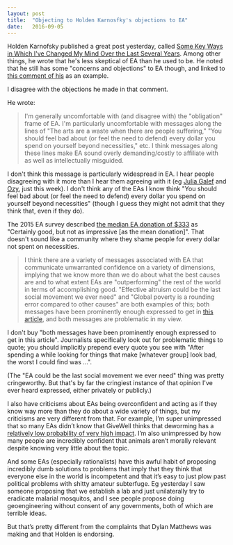 ```yaml
---
layout: post
title:  "Objecting to Holden Karnosfky's objections to EA"
date:   2016-09-05
---
```


Holden Karnofsky published a great post yesterday, called [Some Key Ways in Which I've Changed My Mind Over the Last Several Years](https://docs.google.com/document/d/1hKZNRSLm7zubKZmfA7vsXvkIofprQLGUoW43CYXPRrk/edit). Among other things, he wrote that he's less skeptical of EA than he used to be. He noted that he still has some "concerns and objections" to EA though, and linked to [this comment of his](http://effective-altruism.com/ea/pf/why_the_open_philanthropy_project_isnt_currently/5ie) as an example.

I disagree with the objections he made in that comment.

He wrote:

> I'm generally uncomfortable with (and disagree with) the "obligation" frame of EA. I'm particularly uncomfortable with messages along the lines of "The arts are a waste when there are people suffering," "You should feel bad about (or feel the need to defend) every dollar you spend on yourself beyond necessities," etc. I think messages along these lines make EA sound overly demanding/costly to affiliate with as well as intellectually misguided.

I don't think this message is particularly widespread in EA. I hear people disagreeing with it more than I hear them agreeing with it (eg [Julia Galef](https://www.facebook.com/julia.galef/posts/10102614039440802) and [Ozy](https://thingofthings.wordpress.com/2016/08/31/the-thorny-issue-of-effective-altruism-and-art/), just this week). I don't think any of the EAs I know think "You should feel bad about (or feel the need to defend) every dollar you spend on yourself beyond necessities" (though I guess they might not admit that they think that, even if they do).

The 2015 EA survey described [the median EA donation of $333](http://effective-altruism.com/ea/zw/the_2015_survey_of_effective_altruists_results/7x6) as "Certainly good, but not as impressive [as the mean donation]". That doesn't sound like a community where they shame people for every dollar not spent on necessities.

> I think there are a variety of messages associated with EA that communicate unwarranted confidence on a variety of dimensions, implying that we know more than we do about what the best causes are and to what extent EAs are "outperforming" the rest of the world in terms of accomplishing good. "Effective altruism could be the last social movement we ever need" and "Global poverty is a rounding error compared to other causes" are both examples of this; both messages have been prominently enough expressed to get in [this article](http://www.vox.com/2015/8/10/9124145/effective-altruism-global-ai), and both messages are problematic in my view.

I don't buy "both messages have been prominently enough expressed to get in this article". Journalists specifically look out for problematic things to quote; you should implicitly prepend every quote you see with "After spending a while looking for things that make [whatever group] look bad, the worst I could find was ...".

(The "EA could be the last social movement we ever need" thing was pretty cringeworthy. But that's by far the cringiest instance of that opinion I've ever heard expressed, either privately or publicly.)

I also have criticisms about EAs being overconfident and acting as if they know way more than they do about a wide variety of things, but my criticisms are very different from that. For example, I’m super unimpressed that so many EAs didn’t know that GiveWell thinks that deworming has a [relatively low probability of very high impact](http://blog.givewell.org/2015/11/18/our-updated-top-charities-for-giving-season-2015/). I’m also unimpressed by how many people are incredibly confident that animals aren’t morally relevant despite knowing very little about the topic.

And some EAs (especially rationalists) have this awful habit of proposing incredibly dumb solutions to problems that imply that they think that everyone else in the world is incompetent and that it’s easy to just plow past political problems with shitty amateur subterfuge. Eg yesterday I saw someone proposing that we establish a lab and just unilaterally try to eradicate malarial mosquitos, and I see people propose doing geoengineering without consent of any governments, both of which are terrible ideas.

But that’s pretty different from the complaints that Dylan Matthews was making and that Holden is endorsing.
